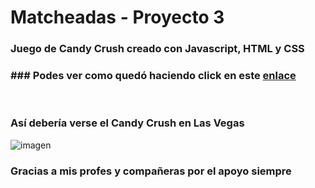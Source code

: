 # Matcheadas - Proyecto 3

### Juego de Candy Crush creado con Javascript, HTML y CSS

### ### Podes ver como quedó haciendo click en este  [enlace](https://eugeniarinaldi.github.io/MatcheADAs/)

<br>

### Así debería verse el Candy Crush en Las Vegas

![imagen](./img/MatceadasInVegas.png)

### Gracias a mis profes y compañeras por el apoyo siempre
